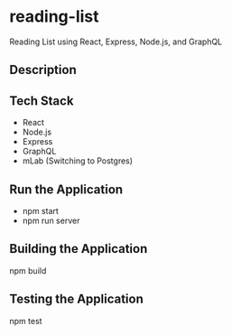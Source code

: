 # reading-list
Reading List using React, Express, Node.js, and GraphQL


## Description


## Tech Stack
- React
- Node.js
- Express
- GraphQL
- mLab (Switching to Postgres)

## Run the Application
- npm start
- npm run server

## Building the Application
npm build

## Testing the Application
npm test